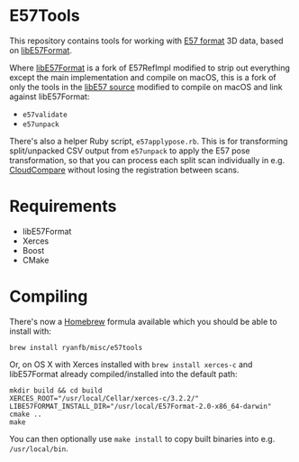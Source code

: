 # E57Tools

This repository contains tools for working with [E57 format](http://www.libe57.org/) 3D data, based on [libE57Format](https://github.com/asmaloney/libE57Format).

Where [libE57Format](https://github.com/asmaloney/libE57Format) is a fork of E57RefImpl modified to strip out everything except the main implementation and compile on macOS, this is a fork of only the tools in the [libE57 source](https://sourceforge.net/p/e57-3d-imgfmt/code/HEAD/tree/trunk/src/) modified to compile on macOS and link against libE57Format:

* `e57validate`
* `e57unpack`

There's also a helper Ruby script, `e57applypose.rb`. This is for transforming split/unpacked CSV output from `e57unpack` to apply the E57 pose transformation, so that you can process each split scan individually in e.g. [CloudCompare](http://www.cloudcompare.org/) without losing the registration between scans.

# Requirements

* libE57Format
* Xerces
* Boost
* CMake

# Compiling

There's now a [Homebrew](https://brew.sh) formula available which you should be able to install with:

    brew install ryanfb/misc/e57tools

Or, on OS X with Xerces installed with `brew install xerces-c` and libE57Format already compiled/installed into the default path:

    mkdir build && cd build
    XERCES_ROOT="/usr/local/Cellar/xerces-c/3.2.2/" LIBE57FORMAT_INSTALL_DIR="/usr/local/E57Format-2.0-x86_64-darwin" cmake ..
    make

You can then optionally use `make install` to copy built binaries into e.g. `/usr/local/bin`. 

